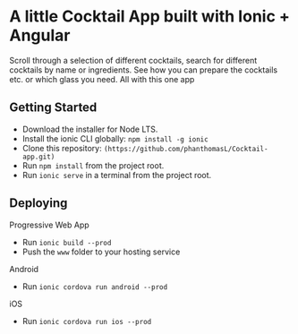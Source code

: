 # A little Cocktail App built with Ionic + Angular
Scroll through a selection of different cocktails, search for different cocktails by name or ingredients. See how you can prepare the cocktails etc. or which glass you need. All with this one app


## Getting Started
- Download the installer for Node LTS.
- Install the ionic CLI globally: `npm install -g ionic`
- Clone this repository: `(https://github.com/phanthomasL/Cocktail-app.git)`
- Run `npm install` from the project root.
- Run `ionic serve` in a terminal from the project root.

## Deploying
 Progressive Web App
- Run  `ionic build --prod`
- Push the `www` folder to your hosting service

Android
- Run `ionic cordova run android --prod`

iOS
- Run `ionic cordova run ios --prod`
